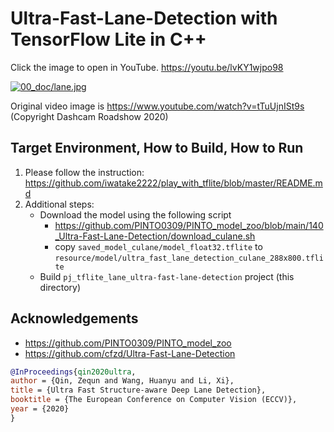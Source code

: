 # Ultra-Fast-Lane-Detection with TensorFlow Lite in C++

Click the image to open in YouTube. https://youtu.be/lvKY1wjpo98

[![00_doc/lane.jpg](00_doc/lane.jpg)](https://youtu.be/lvKY1wjpo98)

Original video image is https://www.youtube.com/watch?v=tTuUjnISt9s (Copyright Dashcam Roadshow 2020)

## Target Environment, How to Build, How to Run
1. Please follow the instruction: https://github.com/iwatake2222/play_with_tflite/blob/master/README.md
2. Additional steps:
    - Download the model using the following script
        - https://github.com/PINTO0309/PINTO_model_zoo/blob/main/140_Ultra-Fast-Lane-Detection/download_culane.sh
        - copy `saved_model_culane/model_float32.tflite` to `resource/model/ultra_fast_lane_detection_culane_288x800.tflite`
    - Build  `pj_tflite_lane_ultra-fast-lane-detection` project (this directory)

## Acknowledgements
- https://github.com/PINTO0309/PINTO_model_zoo
- https://github.com/cfzd/Ultra-Fast-Lane-Detection

```BibTeX
@InProceedings{qin2020ultra,
author = {Qin, Zequn and Wang, Huanyu and Li, Xi},
title = {Ultra Fast Structure-aware Deep Lane Detection},
booktitle = {The European Conference on Computer Vision (ECCV)},
year = {2020}
}
```